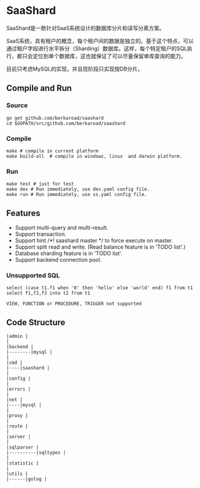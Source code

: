# SaaShard
SaaShard是一款针对SaaS系统设计的数据库分片和读写分离方案。

SaaS系统，具有租户的概念，每个租户间的数据是独立的。基于这个特点，可以通过租户字段进行水平拆分（Sharding）数据库。这样，每个特定租户的SQL执行，都只会定位到单个数据库，这也就保证了可以尽量保留单库查询的能力。

目前只考虑MySQL的实现，并且现阶段只实现按DB分片。

## Compile and Run

### Source
```
go get github.com/berkaroad/saashard
cd $GOPATH/src/github.com/berkaroad/saashard
```

### Compile

```
make # compile in current platform
make build-all  # compile in windows, linux  and darwin platform.
```

### Run

```
make test # just for test
make dev # Run immediately, use dev.yaml config file.
make run # Run immediately, use ss.yaml config file.
```

## Features
- Support multi-query and multi-result.
- Support transaction.
- Support hint /*! saashard master */ to force execute on master.
- Support split read and write. (Read balance feature is in 'TODO list'.)
- Database sharding feature is in 'TODO list'.
- Support backend connection pool.

### Unsupported SQL

```
select (case t1.f1 when '0' then 'hello' else 'world' end) f1 from t1 
select f1,f2,f3 into t2 from t1
```

```
VIEW, FUNCTION or PROCEDURE, TRIGGER not supported
```

## Code Structure

```
|admin |
|
|backend |
|--------|mysql |
|
|cmd |
|----|saashard |
|
|config |
|
|errors |
|
|net |
|----|mysql |
|
|proxy |
|
|route |
|
|server |
|
|sqlparser |
|----------|sqltypes |
|
|statistic |
|
|utils |
|------|golog |
```